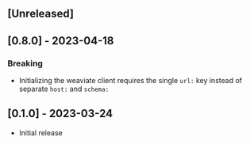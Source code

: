 ## [Unreleased]

## [0.8.0] - 2023-04-18

### Breaking
- Initializing the weaviate client requires the single `url:` key instead of separate `host:` and `schema:`

## [0.1.0] - 2023-03-24

- Initial release
